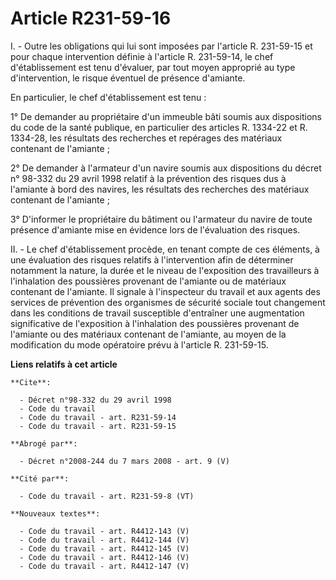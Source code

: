# Article R231-59-16

I. - Outre les obligations qui lui sont imposées par l'article R. 231-59-15 et pour chaque intervention définie à l'article
R. 231-59-14, le chef d'établissement est tenu d'évaluer, par tout moyen approprié au type d'intervention, le risque éventuel
de présence d'amiante.

En particulier, le chef d'établissement est tenu :

1° De demander au propriétaire d'un immeuble bâti soumis aux dispositions du code de la santé publique, en particulier des
articles R. 1334-22 et R. 1334-28, les résultats des recherches et repérages des matériaux contenant de l'amiante ;

2° De demander à l'armateur d'un navire soumis aux dispositions du décret n° 98-332 du 29 avril 1998 relatif à la prévention
des risques dus à l'amiante à bord des navires, les résultats des recherches des matériaux contenant de l'amiante ;

3° D'informer le propriétaire du bâtiment ou l'armateur du navire de toute présence d'amiante mise en évidence lors de
l'évaluation des risques.

II. - Le chef d'établissement procède, en tenant compte de ces éléments, à une évaluation des risques relatifs à
l'intervention afin de déterminer notamment la nature, la durée et le niveau de l'exposition des travailleurs à l'inhalation
des poussières provenant de l'amiante ou de matériaux contenant de l'amiante. Il signale à l'inspecteur du travail et aux
agents des services de prévention des organismes de sécurité sociale tout changement dans les conditions de travail
susceptible d'entraîner une augmentation significative de l'exposition à l'inhalation des poussières provenant de l'amiante
ou des matériaux contenant de l'amiante, au moyen de la modification du mode opératoire prévu à l'article R. 231-59-15.

**Liens relatifs à cet article**

	**Cite**:

	  - Décret n°98-332 du 29 avril 1998
	  - Code du travail
	  - Code du travail - art. R231-59-14
	  - Code du travail - art. R231-59-15

	**Abrogé par**:

	  - Décret n°2008-244 du 7 mars 2008 - art. 9 (V)

	**Cité par**:

	  - Code du travail - art. R231-59-8 (VT)

	**Nouveaux textes**:

	  - Code du travail - art. R4412-143 (V)
	  - Code du travail - art. R4412-144 (V)
	  - Code du travail - art. R4412-145 (V)
	  - Code du travail - art. R4412-146 (V)
	  - Code du travail - art. R4412-147 (V)
